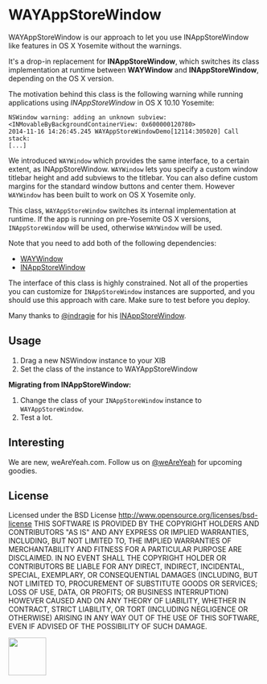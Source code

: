 WAYAppStoreWindow
=================

WAYAppStoreWindow is our approach to let you use INAppStoreWindow like features in OS X Yosemite without the warnings.

It's a drop-in replacement for **INAppStoreWindow**, which switches its class implementation at runtime between **WAYWindow** and **INAppStoreWindow**, depending on the OS X version.

The motivation behind this class is the following warning while running applications using *INAppStoreWindow* in OS X 10.10 Yosemite:

	NSWindow warning: adding an unknown subview: <INMovableByBackgroundContainerView: 0x600000120780>
	2014-11-16 14:26:45.245 WAYAppStoreWindowDemo[12114:305020] Call stack:
	[...]

We introduced ```WAYWindow``` which provides the same interface, to a certain extent, as INAppStoreWindow. ```WAYWindow``` lets you specify a custom window titlebar height and add subviews to the titlebar. You can also define custom margins for the standard window buttons and center them. However ```WAYWindow``` has been built to work on OS X Yosemite only.

This class, ```WAYAppStoreWindow``` switches its internal implementation at runtime. If the app is running on pre-Yosemite OS X versions, ```INAppStoreWindow``` will be used, otherwise ```WAYWindow``` will be used.

Note that you need to add both of the following dependencies:

* [WAYWindow](https://github.com/weAreYeah/WAYWindow/)
* [INAppStoreWindow](https://github.com/indragiek/INAppStoreWindow/)

The interface of this class is highly constrained. Not all of the properties you can customize for ```INAppStoreWindow``` instances are supported, and you should use this approach with care. Make sure to test before you deploy.

Many thanks to [@indragie](http://twitter.com/indragie) for his [INAppStoreWindow](https://github.com/indragiek/INAppStoreWindow/).

Usage
-----

1. Drag a new NSWindow instance to your XIB
2. Set the class of the instance to WAYAppStoreWindow

**Migrating from INAppStoreWindow:**

1. Change the class of your ```INAppStoreWindow``` instance to ```WAYAppStoreWindow```.
2. Test a lot.

Interesting
-----------
We are new, weAreYeah.com.
Follow us on [@weAreYeah](http://twitter.com/weAreYeah) for upcoming goodies.

License
-------
Licensed under the BSD License <http://www.opensource.org/licenses/bsd-license>
THIS SOFTWARE IS PROVIDED BY THE COPYRIGHT HOLDERS AND CONTRIBUTORS "AS IS" AND ANY
EXPRESS OR IMPLIED WARRANTIES, INCLUDING, BUT NOT LIMITED TO, THE IMPLIED WARRANTIES
OF MERCHANTABILITY AND FITNESS FOR A PARTICULAR PURPOSE ARE DISCLAIMED. IN NO EVENT
SHALL THE COPYRIGHT HOLDER OR CONTRIBUTORS BE LIABLE FOR ANY DIRECT, INDIRECT,
INCIDENTAL, SPECIAL, EXEMPLARY, OR CONSEQUENTIAL DAMAGES (INCLUDING, BUT NOT LIMITED
TO, PROCUREMENT OF SUBSTITUTE GOODS OR SERVICES; LOSS OF USE, DATA, OR PROFITS; OR
BUSINESS INTERRUPTION) HOWEVER CAUSED AND ON ANY THEORY OF LIABILITY, WHETHER IN CONTRACT,
STRICT LIABILITY, OR TORT (INCLUDING NEGLIGENCE OR OTHERWISE) ARISING IN ANY WAY OUT OF
THE USE OF THIS SOFTWARE, EVEN IF ADVISED OF THE POSSIBILITY OF SUCH DAMAGE.

<a href="http://www.weAreYeah.com/"><img src="http://www.weAreYeah.com/we-are-yeah-black@2x.jpg" width="75" /></a>
